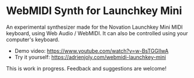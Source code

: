 # WebMIDI Synth for Launchkey Mini

An experimental synthesizer made for the Novation Launchkey Mini MIDI keyboard, using Web Audio / WebMIDI. It can also be controlled using your computer's keyboard.

- Demo video: https://www.youtube.com/watch?v=w-BsTGGIlwA
- Try it yourself: https://adrienjoly.com/webmidi-launchkey-mini

This is work in progress. Feedback and suggestions are welcome!
